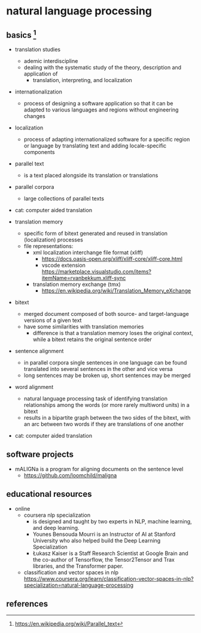 # natural language processing

## basics [^1]

- translation studies
  - ademic interdiscipline 
  - dealing with the systematic study of the theory, description and application of 
    - translation, interpreting, and localization

- internationalization
  - process of designing a software application so that it can be adapted to various 
    languages and regions without engineering changes

- localization
  - process of adapting internationalized software for a specific region or language 
    by translating text and adding locale-specific components

- parallel text
  - is a text placed alongside its translation or translations

- parallel corpora
  - large collections of parallel texts

- cat: computer aided translation

- translation memory
  - specific form of bitext generated and reused in translation (localization) processes
  - file representations: 
    - xml localization interchange file format (xliff)
      - https://docs.oasis-open.org/xliff/xliff-core/xliff-core.html
      - vscode extension https://marketplace.visualstudio.com/items?itemName=rvanbekkum.xliff-sync
    - translation memory exchange (tmx)
      - https://en.wikipedia.org/wiki/Translation_Memory_eXchange

- bitext
  - merged document composed of both source- and target-language versions of a given text
  - have some similarities with translation memories
    - difference is that a translation memory loses the original context, 
      while a bitext retains the original sentence order

- sentence alignment
  - in parallel corpora single sentences in one language can be found translated into several 
    sentences in the other and vice versa
  - long sentences may be broken up, short sentences may be merged

- word alignment
  - natural language processing task of identifying translation relationships among the words 
    (or more rarely multiword units) in a bitext
  - results in a bipartite graph between the two sides of the bitext, 
    with an arc between two words if they are translations of one another

- cat: computer aided translation


## software projects

- mALIGNa is a program for aligning documents on the sentence level
  - https://github.com/loomchild/maligna


## educational resources

- online
  - coursera nlp specialization
    - is designed and taught by two experts in NLP, machine learning, and deep learning. 
    - Younes Bensouda Mourri is an Instructor of AI at Stanford University who also helped build the Deep Learning Specialization
    - Łukasz Kaiser is a Staff Research Scientist at Google Brain and the co-author of Tensorflow, the Tensor2Tensor and Trax libraries, and the Transformer paper.
  - classification and vector spaces in nlp https://www.coursera.org/learn/classification-vector-spaces-in-nlp?specialization=natural-language-processing


## references

[^1]: https://en.wikipedia.org/wiki/Parallel_text
